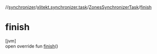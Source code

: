 //[synchronizer](../../../index.md)/[xlitekt.synchronizer.task](../index.md)/[ZonesSynchronizerTask](index.md)/[finish](finish.md)

# finish

[jvm]\
open override fun [finish](finish.md)()
